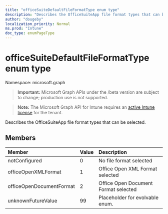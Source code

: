 ```yaml
---
title: "officeSuiteDefaultFileFormatType enum type"
description: "Describes the OfficeSuiteApp file format types that can be selected."
author: "dougeby"
localization_priority: Normal
ms.prod: "Intune"
doc_type: enumPageType
---
```


# officeSuiteDefaultFileFormatType enum type

Namespace: microsoft.graph

> **Important:** Microsoft Graph APIs under the /beta version are subject to change; production use is not supported.

> **Note:** The Microsoft Graph API for Intune requires an [active Intune license](https://go.microsoft.com/fwlink/?linkid=839381) for the tenant.

Describes the OfficeSuiteApp file format types that can be selected.

## Members
|Member|Value|Description|
|:---|:---|:---|
|notConfigured|0|No file format selected|
|officeOpenXMLFormat|1|Office Open XML Format selected|
|officeOpenDocumentFormat|2|Office Open Document Format selected|
|unknownFutureValue|99|Placeholder for evolvable enum.|




